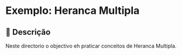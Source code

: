 # Exemplo: Heranca Multipla

## 📌 Descrição
Neste directorio o objectivo eh praticar conceitos de Heranca Multipla.

